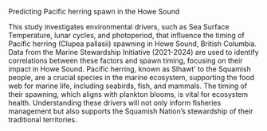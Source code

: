 Predicting Pacific herring spawn in the Howe Sound 

This study investigates environmental drivers, such as Sea Surface Temperature, lunar cycles, and photoperiod, that influence the timing of Pacific herring (Clupea pallasii) spawning in Howe Sound, British Columbia. Data from the Marine Stewardship Initiative (2021-2024) are used to identify correlations between these factors and spawn timing, focusing on their impact in Howe Sound. Pacific herring, known as Slhawt’ to the Squamish people, are a crucial species in the marine ecosystem, supporting the food web for marine life, including seabirds, fish, and mammals. The timing of their spawning, which aligns with plankton blooms, is vital for ecosystem health. Understanding these drivers will not only inform fisheries management but also supports the Squamish Nation’s stewardship of their traditional territories.